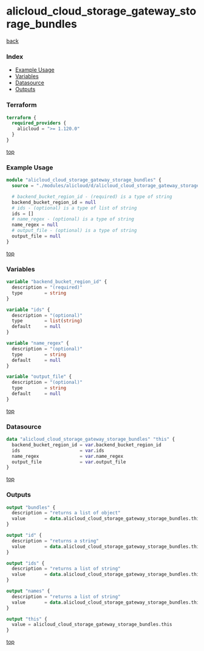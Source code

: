 # alicloud_cloud_storage_gateway_storage_bundles

[back](../alicloud.md)

### Index

- [Example Usage](#example-usage)
- [Variables](#variables)
- [Datasource](#datasource)
- [Outputs](#outputs)

### Terraform

```terraform
terraform {
  required_providers {
    alicloud = ">= 1.120.0"
  }
}
```

[top](#index)

### Example Usage

```terraform
module "alicloud_cloud_storage_gateway_storage_bundles" {
  source = "./modules/alicloud/d/alicloud_cloud_storage_gateway_storage_bundles"

  # backend_bucket_region_id - (required) is a type of string
  backend_bucket_region_id = null
  # ids - (optional) is a type of list of string
  ids = []
  # name_regex - (optional) is a type of string
  name_regex = null
  # output_file - (optional) is a type of string
  output_file = null
}
```

[top](#index)

### Variables

```terraform
variable "backend_bucket_region_id" {
  description = "(required)"
  type        = string
}

variable "ids" {
  description = "(optional)"
  type        = list(string)
  default     = null
}

variable "name_regex" {
  description = "(optional)"
  type        = string
  default     = null
}

variable "output_file" {
  description = "(optional)"
  type        = string
  default     = null
}
```

[top](#index)

### Datasource

```terraform
data "alicloud_cloud_storage_gateway_storage_bundles" "this" {
  backend_bucket_region_id = var.backend_bucket_region_id
  ids                      = var.ids
  name_regex               = var.name_regex
  output_file              = var.output_file
}
```

[top](#index)

### Outputs

```terraform
output "bundles" {
  description = "returns a list of object"
  value       = data.alicloud_cloud_storage_gateway_storage_bundles.this.bundles
}

output "id" {
  description = "returns a string"
  value       = data.alicloud_cloud_storage_gateway_storage_bundles.this.id
}

output "ids" {
  description = "returns a list of string"
  value       = data.alicloud_cloud_storage_gateway_storage_bundles.this.ids
}

output "names" {
  description = "returns a list of string"
  value       = data.alicloud_cloud_storage_gateway_storage_bundles.this.names
}

output "this" {
  value = alicloud_cloud_storage_gateway_storage_bundles.this
}
```

[top](#index)